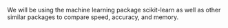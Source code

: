 We will be using the machine learning package scikit-learn as well as other similar packages to compare speed, accuracy, and memory.
